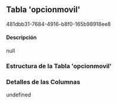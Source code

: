 
## Tabla 'opcionmovil'
481dbb31-7684-4916-b8f0-165b98918ee8
#### Descripción

null

### Estructura de la Tabla 'opcionmovil'




### Detalles de las Columnas
undefined

